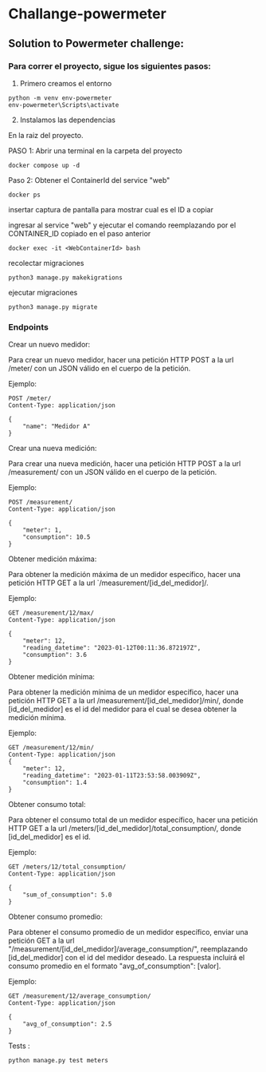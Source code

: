 # Challange-powermeter

## Solution to Powermeter challenge:


### Para correr el proyecto, sigue los siguientes pasos:


1) Primero creamos el entorno

```
python -m venv env-powermeter
env-powermeter\Scripts\activate
```
2) Instalamos las dependencias

En la raiz del proyecto.

PASO 1: 
Abrir una terminal en la carpeta del proyecto

```
docker compose up -d
```

Paso 2:
Obtener el ContainerId del service "web"

```
docker ps
```

insertar captura de pantalla para mostrar cual es el ID a copiar

ingresar al service "web" y ejecutar el comando reemplazando <WebContainerId> por el CONTAINER_ID copiado en el paso anterior

```
docker exec -it <WebContainerId> bash
```

recolectar migraciones

```
python3 manage.py makekigrations
```

ejecutar migraciones

```
python3 manage.py migrate
```


### Endpoints

Crear un nuevo medidor:

Para crear un nuevo medidor, hacer una petición HTTP POST a la url /meter/ con un JSON válido en el cuerpo de la petición.

Ejemplo:

```
POST /meter/
Content-Type: application/json

{
    "name": "Medidor A"
}
```

Crear una nueva medición:

Para crear una nueva medición, hacer una petición HTTP POST a la url /measurement/ con un JSON válido en el cuerpo de la petición.

Ejemplo:

```
POST /measurement/
Content-Type: application/json

{
    "meter": 1,
    "consumption": 10.5
}
```

Obtener medición máxima:

Para obtener la medición máxima de un medidor específico, hacer una petición HTTP GET a la url `/measurement/[id_del_medidor]/.

Ejemplo:

```
GET /measurement/12/max/
Content-Type: application/json

{
    "meter": 12,
    "reading_datetime": "2023-01-12T00:11:36.872197Z",
    "consumption": 3.6
}
```
Obtener medición mínima:

Para obtener la medición mínima de un medidor específico, hacer una petición HTTP GET a la url /measurement/[id_del_medidor]/min/, donde [id_del_medidor] es el id del medidor para el cual se desea obtener la medición mínima.

Ejemplo:

```
GET /measurement/12/min/
Content-Type: application/json
{
    "meter": 12,
    "reading_datetime": "2023-01-11T23:53:58.003909Z",
    "consumption": 1.4
}
```

Obtener consumo total:

Para obtener el consumo total de un medidor específico, hacer una petición HTTP GET a la url /meters/[id_del_medidor]/total_consumption/, donde [id_del_medidor] es el id.

Ejemplo:

```
GET /meters/12/total_consumption/
Content-Type: application/json

{
    "sum_of_consumption": 5.0
}
```
Obtener consumo promedio:

Para obtener el consumo promedio de un medidor específico, enviar una petición GET a la url "/measurement/[id_del_medidor]/average_consumption/", reemplazando [id_del_medidor] con el id del medidor deseado. La respuesta incluirá el consumo promedio en el formato "avg_of_consumption": [valor].

Ejemplo:

```
GET /measurement/12/average_consumption/
Content-Type: application/json

{
    "avg_of_consumption": 2.5
}
```

Tests :

``` 
python manage.py test meters
```